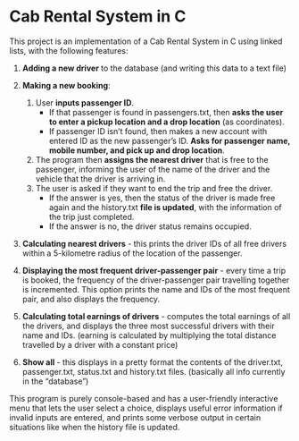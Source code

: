 # Cab Rental System in C
This project is an implementation of a Cab Rental System in C using linked lists, with the following features:

1. **Adding a new driver** to the database (and writing this data to a text file)  

2. **Making a new booking**:  
    1. User **inputs passenger ID**.  
        * If that passenger is found in passengers.txt, then **asks the user to enter a pickup location and a drop location** (as coordinates).  
        * If passenger ID isn’t found, then makes a new account with entered ID as the new passenger’s ID. **Asks for passenger name, mobile number, and pick up and drop location**.  
    2. The program then **assigns the nearest driver** that is free to the passenger, informing the user of the name of the driver and the vehicle that the driver is arriving in.  
    3. The user is asked if they want to end the trip and free the driver.  
        * If the answer is yes, then the status of the driver is made free again and the history.txt **file is updated**, with the information of the trip just completed.  
        * If the answer is no, the driver status remains occupied.  
        
3. **Calculating nearest drivers** - this prints the driver IDs of all free drivers within a 5-kilometre radius of the location of the passenger.  

4. **Displaying the most frequent driver-passenger pair** - every time a trip is booked, the frequency of the driver-passenger pair travelling together is incremented. This option prints the name and IDs of the most frequent pair, and also displays the frequency.  

5. **Calculating total earnings of drivers** - computes the total earnings of all the drivers, and displays the three most successful drivers with their name and IDs. (earning is calculated by multiplying the total distance travelled by a driver with a constant price)  

6. **Show all** - this displays in a pretty format the contents of the driver.txt, passenger.txt, status.txt and history.txt files. (basically all info currently in the “database”)  

This program is purely console-based and has a user-friendly interactive menu that lets the user select a choice, displays useful error information if invalid inputs are entered, and prints some verbose output in certain situations like when the history file is updated.
  
